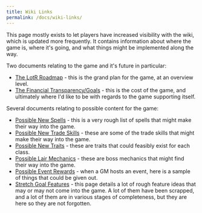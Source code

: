 ```yaml
---
title: Wiki Links
permalink: /docs/wiki-links/
---
```


This page mostly exists to let players have increased visibility with the wiki, which is updated more frequently. It contains information about where the game is, where it's going, and what things might be implemented along the way.

Two documents relating to the game and it's future in particular:

* [The LotR Roadmap](https://github.com/LandOfTheRair/landoftherair/wiki/Game-Roadmap) - this is the grand plan for the game, at an overview level.
* [The Financial Transparency/Goals](https://github.com/LandOfTheRair/landoftherair/wiki/Financial-Situation-&-Goals) - this is the cost of the game, and ultimately where I'd like to be with regards to the game supporting itself.

Several documents relating to possible content for the game:

* [Possible New Spells](https://github.com/LandOfTheRair/landoftherair/wiki/Possible-Spells) - this is a very rough list of spells that might make their way into the game.
* [Possible New Trade Skills](https://github.com/LandOfTheRair/landoftherair/wiki/Possible-Trade-Skills) - these are some of the trade skills that might make their way into the game.
* [Possible New Traits](https://github.com/LandOfTheRair/landoftherair/wiki/Possible-Traits) - these are traits that could feasibly exist for each class.
* [Possible Lair Mechanics](https://github.com/LandOfTheRair/landoftherair/wiki/Possible-Lair-Mechanics) - these are boss mechanics that might find their way into the game.
* [Possible Event Rewards](https://github.com/LandOfTheRair/landoftherair/wiki/Possible-Event-Rewards) - when a GM hosts an event, here is a sample of things that could be given out.
* [Stretch Goal Features](https://github.com/LandOfTheRair/landoftherair/wiki/Stretch-Goal-Features) - this page details a lot of rough feature ideas that may or may not come into the game. A lot of them have been scrapped, and a lot of them are in various stages of completeness, but they are here so they are not forgotten.
